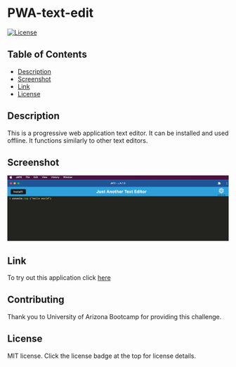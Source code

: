 # PWA-text-edit

  [![License](https://img.shields.io/badge/License-MIT-blueviolet.svg?style=plastic)](https://opensource.org/licenses/MIT)

## Table of Contents
  
* [Description](#description)
* [Screenshot](#screenshot)
* [Link](#link)
* [License](#license)

## Description
  This is a progressive web application text editor. It can be installed and used offline. It functions similarly to other text editors.

## Screenshot

![JATE Screenshot](./JATE.png)

## Link 

To try out this application click [here](https://whispering-bastion-70222.herokuapp.com/)
  
## Contributing
  Thank you to University of Arizona Bootcamp for providing this challenge.
  
## License
  MIT license. Click the license badge at the top for license details.

